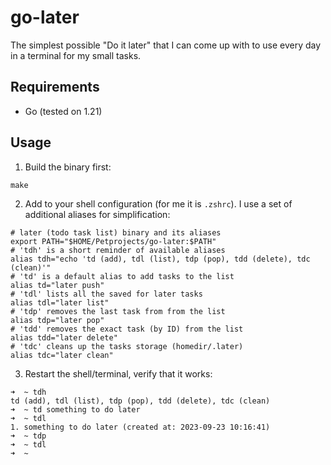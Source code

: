# go-later
The simplest possible "Do it later" that I can come up with to use every day in a terminal for my small tasks.

## Requirements
- Go (tested on 1.21)

## Usage
1. Build the binary first: 
```shell
make
```
2. Add to your shell configuration (for me it is `.zshrc`). I use a set of additional aliases for simplification:
```shell
# later (todo task list) binary and its aliases
export PATH="$HOME/Petprojects/go-later:$PATH"
# 'tdh' is a short reminder of available aliases
alias tdh="echo 'td (add), tdl (list), tdp (pop), tdd (delete), tdc (clean)'"
# 'td' is a default alias to add tasks to the list
alias td="later push"
# 'tdl' lists all the saved for later tasks
alias tdl="later list"
# 'tdp' removes the last task from from the list
alias tdp="later pop"
# 'tdd' removes the exact task (by ID) from the list
alias tdd="later delete"
# 'tdc' cleans up the tasks storage (homedir/.later)
alias tdc="later clean"
```
3. Restart the shell/terminal, verify that it works:
```shell
➜  ~ tdh
td (add), tdl (list), tdp (pop), tdd (delete), tdc (clean)
➜  ~ td something to do later
➜  ~ tdl
1. something to do later (created at: 2023-09-23 10:16:41)
➜  ~ tdp
➜  ~ tdl
➜  ~
```